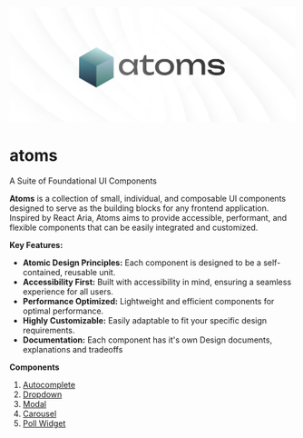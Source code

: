 <!-- @format -->

![Atoms poster](https://github.com/gokulcodes/atoms/blob/main/public/poster.png 'Atoms poster')

# atoms

A Suite of Foundational UI Components

**Atoms** is a collection of small, individual, and composable UI components designed to serve as the building blocks for any frontend application. Inspired by React Aria, Atoms aims to provide accessible, performant, and flexible components that can be easily integrated and customized.

**Key Features:**

- **Atomic Design Principles:** Each component is designed to be a self-contained, reusable unit.
- **Accessibility First:** Built with accessibility in mind, ensuring a seamless experience for all users.
- **Performance Optimized:** Lightweight and efficient components for optimal performance.
- **Highly Customizable:** Easily adaptable to fit your specific design requirements.
- **Documentation:** Each component has it's own Design documents, explanations and tradeoffs

**Components**

1. [Autocomplete](https://github.com/gokulcodes/atoms/blob/main/src/components/Autocomplete/README.md)
2. [Dropdown](https://github.com/gokulcodes/atoms/blob/main/src/components/Dropdown/README.md)
3. [Modal](https://github.com/gokulcodes/atoms/blob/main/src/components/ModalDialog/README.md)
4. [Carousel](https://github.com/gokulcodes/atoms/blob/main/src/components/Carousel/README.md)
5. [Poll Widget](https://github.com/gokulcodes/atoms/blob/main/src/components/PollWidget/README.md)
